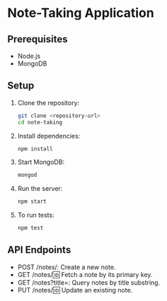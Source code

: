 # Note-Taking Application

## Prerequisites

- Node.js
- MongoDB

## Setup

1. Clone the repository:
   ```bash
   git clone <repository-url>
   cd note-taking

2. Install dependencies:
   ```bash
   npm install

4. Start MongoDB:
   ```bash
   mongod

6. Run the server:
   ```bash
   npm start

8. To run tests:
   ```bash
   npm test


## API Endpoints

- POST /notes/: Create a new note.
- GET /notes/:id: Fetch a note by its primary key.
- GET /notes?title=<substring>: Query notes by title substring.
- PUT /notes/:id: Update an existing note.
